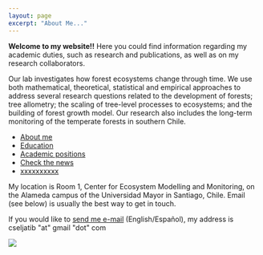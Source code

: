 ```yaml
---
layout: page
excerpt: "About Me..."
---
```



**Welcome to my website!!** Here you could find information regarding my academic duties, such as research and publications, as well as on my research collaborators.

Our lab investigates how forest ecosystems change through time. We use both mathematical, theoretical, statistical and empirical approaches to address several research questions related to the development of forests; tree allometry; the scaling of tree-level processes to ecosystems; and the building of forest growth model. Our research also includes the long-term monitoring of the temperate forests in southern Chile.

* [About me](./about.md)
* [Education](./educa.md)
* [Academic positions](./appoint.md)
* [Check the news](./blog.md)
* [xxxxxxxxxx](./user.md)

My location is Room 1, Center for Ecosystem Modelling and Monitoring, on the Alameda campus of the Universidad Mayor in Santiago, Chile. Email (see below) is usually the best way to get in touch.

If you would like to [send me e-mail](mailto:cseljatib@gmail.com) (English/Español), my address is cseljatib "at" gmail "dot" com


<!--- 
**Some of my older websites**
- [My old website](https://cseljatib.wixsite.com/biometria)
- [My old linux help](http://biometria.ufro.cl/myLinuxHelp/)
* [Mentoirs](./educa.md)
-->

![](images/chacai01.jpg)
